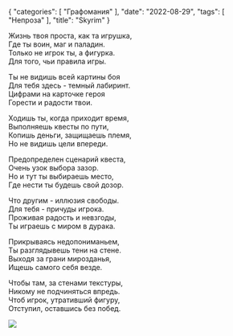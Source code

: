{
   "categories": [
      "Графомания"
   ],
   "date": "2022-08-29",
   "tags": [
      "Непроза"
   ],
   "title": "Skyrim"
}

Жизнь твоя проста, как та игрушка,  
Где ты воин, маг и паладин.  
Только не игрок ты, а фигурка.  
Для того, чьи правила игры.

Ты не видишь всей картины боя  
Для тебя здесь - темный лабиринт.  
Цифрами на карточке героя  
Горести и радости твои.

Ходишь ты, когда приходит время,  
Выполняешь квесты по пути,  
Копишь деньги, защищаешь племя,  
Но не видишь цели впереди.

Предопределен сценарий квеста,  
Очень узок выбора зазор.  
Но и тут ты выбираешь место,  
Где нести ты будешь свой дозор.

Что другим - иллюзия свободы.  
Для тебя - причуды игрока.  
Проживая радость и невзгоды,  
Ты играешь с миром в дурака.

Прикрываясь недопониманьем,  
Ты разглядывешь тени на стене.  
Выходя за грани мирозданья,  
Ищешь самого себя везде.

Чтобы там, за стенами текстуры,  
Никому не подчиняться впредь.  
Чтоб игрок, утративший фигуру,  
Отступил, оставшись без побед.

![](../images/skyrim.png)
